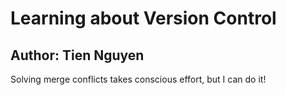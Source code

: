 # Learning about Version Control

## Author: Tien Nguyen

Solving merge conflicts takes conscious effort, but I can do it!

